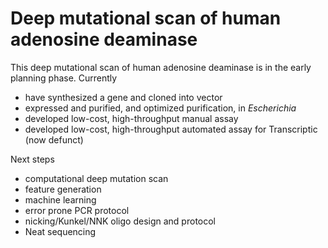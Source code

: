 # Deep mutational scan of human adenosine deaminase 

This deep mutational scan of human adenosine deaminase is in the early planning phase. Currently 

- have synthesized a gene and cloned into vector 
- expressed and purified, and optimized purification, in _Escherichia_ 
- developed low-cost, high-throughput manual assay 
- developed low-cost, high-throughput automated assay for Transcriptic (now defunct) 

Next steps

- computational deep mutation scan 
- feature generation 
- machine learning 
- error prone PCR protocol 
- nicking/Kunkel/NNK oligo design and protocol 
- Neat sequencing 
